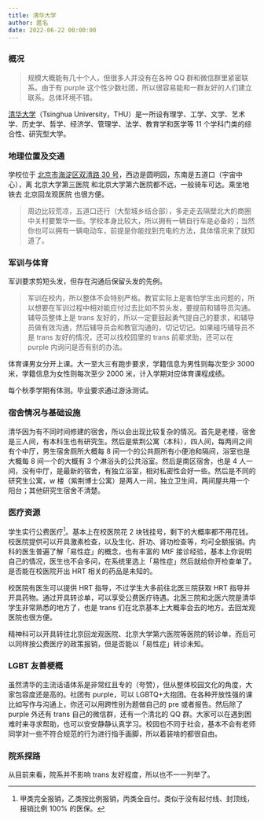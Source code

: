 ```yaml
---
title: 清华大学
author: 匿名
date: 2022-06-22 00:00:00
---
```


### 概况

> 规模大概能有几十个人，但很多人并没有在各种 QQ 群和微信群里紧密联系。由于有 purple 这个性少数社团，所以很容易能和一群友好的人们建立联系。总体环境不错。

[清华大学](https://www.tsinghua.edu.cn)（Tsinghua University，THU）是一所设有理学、工学、文学、艺术学、历史学、哲学、经济学、管理学、法学、教育学和医学等 11 个学科门类的综合性、研究型大学。

### 地理位置及交通

学校位于 [北京市海淀区双清路 30 号](https://amap.com/place/B000A7BD6C)，西边是圆明园，东南是五道口（宇宙中心），离 北京大学第三医院 和北京大学第六医院都不远，一般骑车可达。乘坐地铁去 北京回龙观医院 也很方便。

> 周边比较荒凉，五道口还行（大型城乡结合部），多走走去隔壁北大的商圈中关村要繁华一些。学校本身比较大，所以拥有一辆自行车是必备的；当然你也可以拥有一辆电动车，前提是你能找到充电的方法，具体情况来了就知道了。

### 军训与体育

军训要求剪短头发，但存在沟通后保留头发的先例。

> 军训在校内，所以整体不会特别严格。教官实际上是害怕学生出问题的，所以想要在军训过程中相对能应付过去比如不剪头发，要提前和辅导员沟通。辅导员整体上是 trans 友好的，所以一定要鼓起勇气提自己的要求，和辅导员做有效沟通，然后辅导员会和教官沟通的，切记切记。如果碰巧辅导员不是 trans 友好的情况，还可以找校园里的 trans 前辈求助，还可以在 purple 内询问是否有别的办法。

体育课男女分开上课。大一至大三有跑步要求，学籍信息为男性则每次至少 3000 米，学籍信息为女性则每次至少 2000 米，计入学期对应体育课程成绩。

每个秋季学期有体测。毕业要求通过游泳测试。

### 宿舍情况与基础设施

清华因为有不同时间修建的宿舍，所以会出现比较复杂的情况。首先是老楼，宿舍是三人间，有本科生也有研究生。然后是紫荆公寓（本科），四人间，每两间之间有个中厅，男生宿舍厕所大概每 8 间一个的公共厕所有小便池和隔间，浴室也是大概每 8 间一个的大概有 3 个淋浴头的公共浴室。然后是南区宿舍，也是 4 人一间，没有中厅，是最新的宿舍，有独立浴室，相对私密性会好一些。然后是不同的研究生公寓，w 楼（紫荆博士公寓）是两人一间，独立卫生间，两间屋共用一个阳台；其他研究生宿舍不清楚。

### 医疗资源

学生实行公费医疗[^1]。基本上在校医院花 2 块钱挂号，剩下的大概率都不用花钱。校医院提供可以开具激素检查，以及生化、肝功、肾功检查等，均可全额报销。内科的医生普遍了解「易性症」的概念，也有丰富的 MtF 接诊经验，基本上你说明自己的情况，医生也不会多问，在系统里选上「易性症」然后就给你开检查单了。是否能在校医院开出 HRT 相关的药品是未知的。

校医院有医生可以提供 HRT 指导，不过学生大多前往北医三院获取 HRT 指导并开具药物。通过开具转诊单，可以享受公费医疗待遇。北医三院和北医六院是清华学生非常熟悉的地方了，也是 trans 们在北京基本上大概率会去的地方。去回龙观医院也很方便。

精神科可以开具转往北京回龙观医院、北京大学第六医院等医院的转诊单，而后可以同样按公费医疗的政策报销，但是否能以「易性症」转诊未知。

### LGBT 友善梗概

虽然清华的主流话语体系是非常红且专的（夸赞），但从整体校园文化的角度，大家包容度还是高的。社团有 purple，可以 LGBTQ+大抱团。在各种开放性强的课比如写作与沟通上，你还可以用跨性别为题做自己的 pre 或者报告。然后除了 purple 外还有 trans 自己的微信群，还有一个清北的 QQ 群。大家可以在遇到困难时来寻求帮助，也可以安安静静认真学习。校园也不同于社会，基本不会有老师同学对一些不符合规范的行为进行指手画脚，所以着装啥的都很自由。

### 院系探路

从目前来看，院系并不影响 trans 友好程度，所以也不一一列举了。

[^1]: 甲类完全报销，乙类按比例报销，丙类全自付。类似于没有起付线、封顶线，报销比例 100% 的医保。
